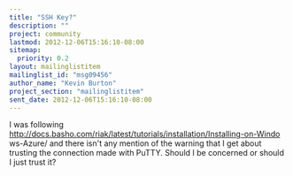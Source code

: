 ```yaml
---
title: "SSH Key?"
description: ""
project: community
lastmod: 2012-12-06T15:16:10-08:00
sitemap:
  priority: 0.2
layout: mailinglistitem
mailinglist_id: "msg09456"
author_name: "Kevin Burton"
project_section: "mailinglistitem"
sent_date: 2012-12-06T15:16:10-08:00
---
```



I was following
http://docs.basho.com/riak/latest/tutorials/installation/Installing-on-Windo
ws-Azure/ and there isn't any mention of the warning that I get about
trusting the connection made with PuTTY. Should I be concerned or should I
just trust it?

